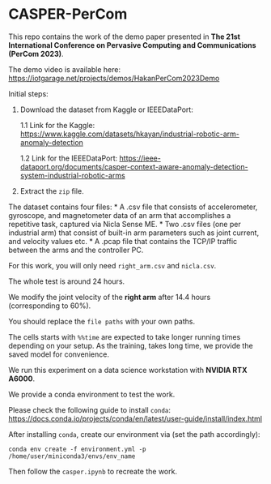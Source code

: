 # CASPER-PerCom
This repo contains the work of the demo paper presented in **The 21st International Conference on Pervasive Computing and Communications (PerCom 2023)**.

The demo video is available here: https://iotgarage.net/projects/demos/HakanPerCom2023Demo

Initial steps:

1. Download the dataset from Kaggle or IEEEDataPort:

    1.1 Link for the Kaggle: https://www.kaggle.com/datasets/hkayan/industrial-robotic-arm-anomaly-detection
    
    1.2 Link for the IEEEDataPort: https://ieee-dataport.org/documents/casper-context-aware-anomaly-detection-system-industrial-robotic-arms
2. Extract the `zip` file.

The dataset contains four files:
    * A .csv file that consists of accelerometer, gyroscope, and magnetometer data of an arm that accomplishes a repetitive task, captured via Nicla Sense ME.
    * Two .csv files (one per industrial arm) that consist of built-in arm parameters such as joint current, and velocity values etc.
    * A .pcap file that contains the TCP/IP traffic between the arms and the controller PC.

For this work, you will only need `right_arm.csv` and `nicla.csv`.

The whole test is around 24 hours.

We modify the joint velocity of the **right arm** after 14.4 hours (corresponding to 60%).

You should replace the `file paths` with your own paths.

The cells starts with `%%time` are expected to take longer running times depending on your setup. As the training, takes long time, we provide the saved model for convenience.

We run this experiment on a data science workstation with **NVIDIA RTX A6000**.

We provide a conda environment to test the work. 

Please check the following guide to install `conda`: https://docs.conda.io/projects/conda/en/latest/user-guide/install/index.html

After installing `conda`, create our environment via (set the path accordingly):

`conda env create -f environment.yml -p /home/user/miniconda3/envs/env_name`

Then follow the `casper.ipynb` to recreate the work.
